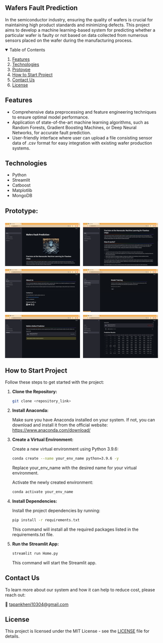 ## Wafers Fault Prediction
In the semiconductor industry, ensuring the quality of wafers is crucial for maintaining high product standards and minimizing defects. This project aims to develop a machine learning-based system for predicting whether a particular wafer is faulty or not based on data collected from numerous sensors placed on the wafer during the manufacturing process.

<details open="open">
  <summary>Table of Contents</summary>
  <ol>
    <li>
      <a href="#Features">Features</a>
    </li>
    <li>
      <a href="#Technologies">Technologies</a>
    </li>
    <li>
      <a href="#Prototype">Protoype</a>
    </li>
    <li>
	    <a href = "#How-to-Start-Project">How to Start Project</a>
    </li>
    <li>
	    <a href = "#Contact-Us">Contact Us</a>
    </li>
    <li>
	    <a href = "#License">License</a>
    </li>
  </ol>
</details>

## Features
- Comprehensive data preprocessing and feature engineering techniques to ensure optimal model performance.
- Application of state-of-the-art machine learning algorithms, such as Random Forests, Gradient Boosting Machines, or Deep Neural Networks, for accurate fault prediction.
- User-friendly interface where user can upload a file consisting sensor data of .csv format for easy integration with existing wafer production systems.

## Technologies
- Python
- Streamlit
- Catboost
- Matplotlib
- MongoDB

## Prototype:

<div style="display:flex; flex-wrap:wrap; gap:2%; justify-content:center;">
<img style="width:49%; margin-top:10px;" src="./assets/1.png">
<img style="width:49%; margin-top:10px;" src="./assets/2.png">
<img style="width:49%; margin-top:10px;" src="./assets/3.png">
<img style="width:49%; margin-top:10px;" src="./assets/4.png">
<img style="width:49%; margin-top:10px;" src="./assets/5.png">
<img style="width:49%; margin-top:10px;" src="./assets/6.png">
</div>

## How to Start Project

Follow these steps to get started with the project:

1. **Clone the Repository:**
   ```bash
   git clone <repository_link>
   ```
2. **Install Anaconda:**
   
   Make sure you have Anaconda installed on your system. If not, you can download and install it from the official website: https://www.anaconda.com/download/
   
4. **Create a Virtual Environment:**
   
   Create a new virtual environment using Python 3.9.6:

   ```bash
   conda create --name your_env_name python=3.9.6 -y
   ```
   Replace your_env_name with the desired name for your virtual environment.
   
   Activate the newly created environment:
   ```bash
   conda activate your_env_name
   ```
5. **Install Dependencies:**
   
   Install the project dependencies by running:
   ```bash
   pip install -r requirements.txt
   ```
   This command will install all the required packages listed in the requirements.txt file.

7. **Run the Streamlit App:**
   ```bash
   streamlit run Home.py
   ```
   This command will start the Streamlit app.

## Contact Us

To learn more about our system and how it can help to reduce cost, please reach out:

📧 tapankheni10304@gmail.com

## License

This project is licensed under the MIT License - see the [LICENSE](LICENSE) file for details.
